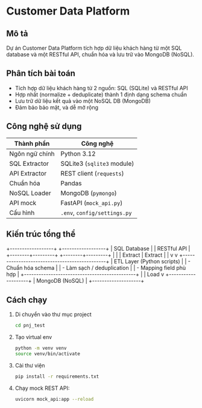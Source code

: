 # Customer Data Platform

## Mô tả
Dự án Customer Data Platform tích hợp dữ liệu khách hàng từ một SQL database và một RESTful API, 
chuẩn hóa và lưu trữ vào MongoDB (NoSQL).

## Phân tích bài toán
- Tích hợp dữ liệu khách hàng từ 2 nguồn: SQL (SQLite) và RESTful API
- Hợp nhất (normalize + deduplicate) thành 1 định dạng schema chuẩn
- Lưu trữ dữ liệu kết quả vào một NoSQL DB (MongoDB)
- Đảm bảo bảo mật, và dễ mở rộng

## Công nghệ sử dụng
| Thành phần     | Công nghệ                          |
|----------------|----------------------------------- |
| Ngôn ngữ chính | Python 3.12                        |
| SQL Extractor  | SQLite3 (`sqlite3` module)         |
| API Extractor  | REST client (`requests`)           |
| Chuẩn hóa      | Pandas                             |
| NoSQL Loader   | MongoDB (`pymongo`)                |
| API mock       | FastAPI (`mock_api.py`)            |
| Cấu hình       | `.env`, `config/settings.py`       |

## Kiến trúc tổng thể
+------------------+         +------------------+
|  SQL Database    |         |   RESTful API    |
+--------+---------+         +--------+---------+
         |                            |
         | Extract                    | Extract
         |                            |
         v                            v
+----------------------------------------------+
|        ETL Layer (Python scripts)            |
|  - Chuẩn hóa schema                          |
|  - Làm sạch / deduplication                  |
|  - Mapping field phù hợp                     |
+----------------------------------------------+
                    |
                    | Load
                    v
           +--------------------+
           |    MongoDB (NoSQL) |
           +--------------------+

## Cách chạy

1. Di chuyển vào thư mục project
    ```bash
    cd pnj_test

2. Tạo virtual env
    ```bash
    python -m venv venv
    source venv/bin/activate    

3. Cài thư viện
    ```bash
    pip install -r requirements.txt

4. Chạy mock REST API:
    ```bash
    uvicorn mock_api:app --reload